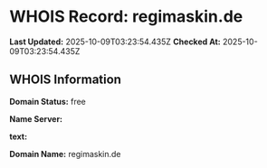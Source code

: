 # WHOIS Record: regimaskin.de

**Last Updated:** 2025-10-09T03:23:54.435Z
**Checked At:** 2025-10-09T03:23:54.435Z

## WHOIS Information

**Domain Status:** free

**Name Server:** 

**text:** 

**Domain Name:** regimaskin.de

